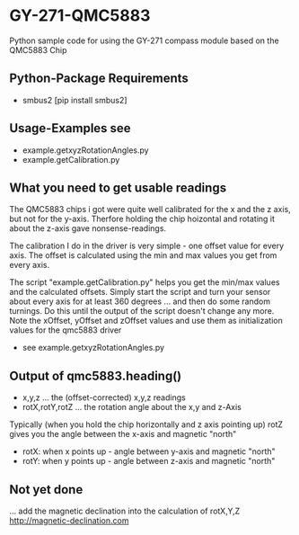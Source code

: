 # GY-271-QMC5883
Python sample code for using the GY-271 compass module based on the QMC5883 Chip

## Python-Package Requirements
* smbus2 [pip install smbus2]

## Usage-Examples see
* example.getxyzRotationAngles.py
* example.getCalibration.py


## What you need to get usable readings
The QMC5883 chips i got were quite well calibrated for the x and the z axis, but not for the y-axis.
Therfore holding the chip hoizontal and rotating it about the z-axis gave nonsense-readings.

The calibration I do in the driver is very simple - one offset value for every axis.
The offset is calculated using the min and max values you get from every axis.

The script "example.getCalibration.py" helps you get the min/max values and the calculated offsets.
Simply start the script and turn your sensor about every axis for at least 360 degrees ... and then do some random turnings.
Do this until the output of the script doesn't change any more.
Note the xOffset, yOffset and zOffset values and use them as initialization values for the qmc5883 driver
- see example.getxyzRotationAngles.py

## Output of qmc5883.heading()
* x,y,z ... the (offset-corrected) x,y,z readings
* rotX,rotY,rotZ ... the rotation angle about the x,y and z-Axis

Typically (when you hold the chip horizontally and z axis pointing up) rotZ gives you the angle between the x-axis and magnetic "north"
* rotX: when x points up - angle between y-axis and magnetic "north"
* rotY: when y points up - angle between z-axis and magnetic "north"


## Not yet done
... add the magnetic declination into the calculation of rotX,Y,Z
http://magnetic-declination.com










